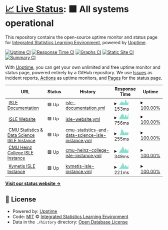 # [📈 Live Status](https://status.isledocs.com): <!--live status--> **🟩 All systems operational**

This repository contains the open-source uptime monitor and status page for [Integrated Statistics Learning Environment](http://stat.cmu.edu/isle/), powered by [Upptime](https://github.com/upptime/upptime).

[![Uptime CI](https://github.com/isle-project/status/workflows/Uptime%20CI/badge.svg)](https://github.com/isle-project/status/actions?query=workflow%3A%22Uptime+CI%22)
[![Response Time CI](https://github.com/isle-project/status/workflows/Response%20Time%20CI/badge.svg)](https://github.com/isle-project/status/actions?query=workflow%3A%22Response+Time+CI%22)
[![Graphs CI](https://github.com/isle-project/status/workflows/Graphs%20CI/badge.svg)](https://github.com/isle-project/status/actions?query=workflow%3A%22Graphs+CI%22)
[![Static Site CI](https://github.com/isle-project/status/workflows/Static%20Site%20CI/badge.svg)](https://github.com/isle-project/status/actions?query=workflow%3A%22Static+Site+CI%22)
[![Summary CI](https://github.com/isle-project/status/workflows/Summary%20CI/badge.svg)](https://github.com/isle-project/status/actions?query=workflow%3A%22Summary+CI%22)

With [Upptime](https://upptime.js.org), you can get your own unlimited and free uptime monitor and status page, powered entirely by a GitHub repository. We use [Issues](https://github.com/isle-project/status/issues) as incident reports, [Actions](https://github.com/isle-project/status/actions) as uptime monitors, and [Pages](https://demo.upptime.js.org) for the status page.

<!--start: status pages-->
<!-- This summary is generated by Upptime (https://github.com/upptime/upptime) -->
<!-- Do not edit this manually, your changes will be overwritten -->
<!-- prettier-ignore -->
| URL | Status | History | Response Time | Uptime |
| --- | ------ | ------- | ------------- | ------ |
| <img alt="" src="https://isledocs.com/img/favicon.png" height="13"> [ISLE Documentation](https://isledocs.com) | 🟩 Up | [isle-documentation.yml](https://github.com/isle-project/status/commits/HEAD/history/isle-documentation.yml) | <details><summary><img alt="Response time graph" src="./graphs/isle-documentation/response-time-week.png" height="20"> 153ms</summary><br><a href="https://status.isledocs.com/history/isle-documentation"><img alt="Response time 163" src="https://img.shields.io/endpoint?url=https%3A%2F%2Fraw.githubusercontent.com%2Fisle-project%2Fstatus%2FHEAD%2Fapi%2Fisle-documentation%2Fresponse-time.json"></a><br><a href="https://status.isledocs.com/history/isle-documentation"><img alt="24-hour response time 187" src="https://img.shields.io/endpoint?url=https%3A%2F%2Fraw.githubusercontent.com%2Fisle-project%2Fstatus%2FHEAD%2Fapi%2Fisle-documentation%2Fresponse-time-day.json"></a><br><a href="https://status.isledocs.com/history/isle-documentation"><img alt="7-day response time 153" src="https://img.shields.io/endpoint?url=https%3A%2F%2Fraw.githubusercontent.com%2Fisle-project%2Fstatus%2FHEAD%2Fapi%2Fisle-documentation%2Fresponse-time-week.json"></a><br><a href="https://status.isledocs.com/history/isle-documentation"><img alt="30-day response time 162" src="https://img.shields.io/endpoint?url=https%3A%2F%2Fraw.githubusercontent.com%2Fisle-project%2Fstatus%2FHEAD%2Fapi%2Fisle-documentation%2Fresponse-time-month.json"></a><br><a href="https://status.isledocs.com/history/isle-documentation"><img alt="1-year response time 163" src="https://img.shields.io/endpoint?url=https%3A%2F%2Fraw.githubusercontent.com%2Fisle-project%2Fstatus%2FHEAD%2Fapi%2Fisle-documentation%2Fresponse-time-year.json"></a></details> | <details><summary><a href="https://status.isledocs.com/history/isle-documentation">100.00%</a></summary><a href="https://status.isledocs.com/history/isle-documentation"><img alt="All-time uptime 99.98%" src="https://img.shields.io/endpoint?url=https%3A%2F%2Fraw.githubusercontent.com%2Fisle-project%2Fstatus%2FHEAD%2Fapi%2Fisle-documentation%2Fuptime.json"></a><br><a href="https://status.isledocs.com/history/isle-documentation"><img alt="24-hour uptime 100.00%" src="https://img.shields.io/endpoint?url=https%3A%2F%2Fraw.githubusercontent.com%2Fisle-project%2Fstatus%2FHEAD%2Fapi%2Fisle-documentation%2Fuptime-day.json"></a><br><a href="https://status.isledocs.com/history/isle-documentation"><img alt="7-day uptime 100.00%" src="https://img.shields.io/endpoint?url=https%3A%2F%2Fraw.githubusercontent.com%2Fisle-project%2Fstatus%2FHEAD%2Fapi%2Fisle-documentation%2Fuptime-week.json"></a><br><a href="https://status.isledocs.com/history/isle-documentation"><img alt="30-day uptime 100.00%" src="https://img.shields.io/endpoint?url=https%3A%2F%2Fraw.githubusercontent.com%2Fisle-project%2Fstatus%2FHEAD%2Fapi%2Fisle-documentation%2Fuptime-month.json"></a><br><a href="https://status.isledocs.com/history/isle-documentation"><img alt="1-year uptime 99.98%" src="https://img.shields.io/endpoint?url=https%3A%2F%2Fraw.githubusercontent.com%2Fisle-project%2Fstatus%2FHEAD%2Fapi%2Fisle-documentation%2Fuptime-year.json"></a></details>
| <img alt="" src="https://isledocs.com/img/favicon.png" height="13"> [ISLE Website](https://stat.cmu.edu/isle) | 🟩 Up | [isle-website.yml](https://github.com/isle-project/status/commits/HEAD/history/isle-website.yml) | <details><summary><img alt="Response time graph" src="./graphs/isle-website/response-time-week.png" height="20"> 756ms</summary><br><a href="https://status.isledocs.com/history/isle-website"><img alt="Response time 822" src="https://img.shields.io/endpoint?url=https%3A%2F%2Fraw.githubusercontent.com%2Fisle-project%2Fstatus%2FHEAD%2Fapi%2Fisle-website%2Fresponse-time.json"></a><br><a href="https://status.isledocs.com/history/isle-website"><img alt="24-hour response time 1200" src="https://img.shields.io/endpoint?url=https%3A%2F%2Fraw.githubusercontent.com%2Fisle-project%2Fstatus%2FHEAD%2Fapi%2Fisle-website%2Fresponse-time-day.json"></a><br><a href="https://status.isledocs.com/history/isle-website"><img alt="7-day response time 756" src="https://img.shields.io/endpoint?url=https%3A%2F%2Fraw.githubusercontent.com%2Fisle-project%2Fstatus%2FHEAD%2Fapi%2Fisle-website%2Fresponse-time-week.json"></a><br><a href="https://status.isledocs.com/history/isle-website"><img alt="30-day response time 880" src="https://img.shields.io/endpoint?url=https%3A%2F%2Fraw.githubusercontent.com%2Fisle-project%2Fstatus%2FHEAD%2Fapi%2Fisle-website%2Fresponse-time-month.json"></a><br><a href="https://status.isledocs.com/history/isle-website"><img alt="1-year response time 822" src="https://img.shields.io/endpoint?url=https%3A%2F%2Fraw.githubusercontent.com%2Fisle-project%2Fstatus%2FHEAD%2Fapi%2Fisle-website%2Fresponse-time-year.json"></a></details> | <details><summary><a href="https://status.isledocs.com/history/isle-website">100.00%</a></summary><a href="https://status.isledocs.com/history/isle-website"><img alt="All-time uptime 99.96%" src="https://img.shields.io/endpoint?url=https%3A%2F%2Fraw.githubusercontent.com%2Fisle-project%2Fstatus%2FHEAD%2Fapi%2Fisle-website%2Fuptime.json"></a><br><a href="https://status.isledocs.com/history/isle-website"><img alt="24-hour uptime 100.00%" src="https://img.shields.io/endpoint?url=https%3A%2F%2Fraw.githubusercontent.com%2Fisle-project%2Fstatus%2FHEAD%2Fapi%2Fisle-website%2Fuptime-day.json"></a><br><a href="https://status.isledocs.com/history/isle-website"><img alt="7-day uptime 100.00%" src="https://img.shields.io/endpoint?url=https%3A%2F%2Fraw.githubusercontent.com%2Fisle-project%2Fstatus%2FHEAD%2Fapi%2Fisle-website%2Fuptime-week.json"></a><br><a href="https://status.isledocs.com/history/isle-website"><img alt="30-day uptime 100.00%" src="https://img.shields.io/endpoint?url=https%3A%2F%2Fraw.githubusercontent.com%2Fisle-project%2Fstatus%2FHEAD%2Fapi%2Fisle-website%2Fuptime-month.json"></a><br><a href="https://status.isledocs.com/history/isle-website"><img alt="1-year uptime 99.96%" src="https://img.shields.io/endpoint?url=https%3A%2F%2Fraw.githubusercontent.com%2Fisle-project%2Fstatus%2FHEAD%2Fapi%2Fisle-website%2Fuptime-year.json"></a></details>
| <img alt="" src="https://www.stat.cmu.edu/favicon.ico" height="13"> [CMU Statistics & Data Science ISLE Instance](https://isle.stat.cmu.edu/ping) | 🟩 Up | [cmu-statistics-and-data-science-isle-instance.yml](https://github.com/isle-project/status/commits/HEAD/history/cmu-statistics-and-data-science-isle-instance.yml) | <details><summary><img alt="Response time graph" src="./graphs/cmu-statistics-and-data-science-isle-instance/response-time-week.png" height="20"> 255ms</summary><br><a href="https://status.isledocs.com/history/cmu-statistics-and-data-science-isle-instance"><img alt="Response time 287" src="https://img.shields.io/endpoint?url=https%3A%2F%2Fraw.githubusercontent.com%2Fisle-project%2Fstatus%2FHEAD%2Fapi%2Fcmu-statistics-and-data-science-isle-instance%2Fresponse-time.json"></a><br><a href="https://status.isledocs.com/history/cmu-statistics-and-data-science-isle-instance"><img alt="24-hour response time 246" src="https://img.shields.io/endpoint?url=https%3A%2F%2Fraw.githubusercontent.com%2Fisle-project%2Fstatus%2FHEAD%2Fapi%2Fcmu-statistics-and-data-science-isle-instance%2Fresponse-time-day.json"></a><br><a href="https://status.isledocs.com/history/cmu-statistics-and-data-science-isle-instance"><img alt="7-day response time 255" src="https://img.shields.io/endpoint?url=https%3A%2F%2Fraw.githubusercontent.com%2Fisle-project%2Fstatus%2FHEAD%2Fapi%2Fcmu-statistics-and-data-science-isle-instance%2Fresponse-time-week.json"></a><br><a href="https://status.isledocs.com/history/cmu-statistics-and-data-science-isle-instance"><img alt="30-day response time 316" src="https://img.shields.io/endpoint?url=https%3A%2F%2Fraw.githubusercontent.com%2Fisle-project%2Fstatus%2FHEAD%2Fapi%2Fcmu-statistics-and-data-science-isle-instance%2Fresponse-time-month.json"></a><br><a href="https://status.isledocs.com/history/cmu-statistics-and-data-science-isle-instance"><img alt="1-year response time 287" src="https://img.shields.io/endpoint?url=https%3A%2F%2Fraw.githubusercontent.com%2Fisle-project%2Fstatus%2FHEAD%2Fapi%2Fcmu-statistics-and-data-science-isle-instance%2Fresponse-time-year.json"></a></details> | <details><summary><a href="https://status.isledocs.com/history/cmu-statistics-and-data-science-isle-instance">100.00%</a></summary><a href="https://status.isledocs.com/history/cmu-statistics-and-data-science-isle-instance"><img alt="All-time uptime 99.99%" src="https://img.shields.io/endpoint?url=https%3A%2F%2Fraw.githubusercontent.com%2Fisle-project%2Fstatus%2FHEAD%2Fapi%2Fcmu-statistics-and-data-science-isle-instance%2Fuptime.json"></a><br><a href="https://status.isledocs.com/history/cmu-statistics-and-data-science-isle-instance"><img alt="24-hour uptime 100.00%" src="https://img.shields.io/endpoint?url=https%3A%2F%2Fraw.githubusercontent.com%2Fisle-project%2Fstatus%2FHEAD%2Fapi%2Fcmu-statistics-and-data-science-isle-instance%2Fuptime-day.json"></a><br><a href="https://status.isledocs.com/history/cmu-statistics-and-data-science-isle-instance"><img alt="7-day uptime 100.00%" src="https://img.shields.io/endpoint?url=https%3A%2F%2Fraw.githubusercontent.com%2Fisle-project%2Fstatus%2FHEAD%2Fapi%2Fcmu-statistics-and-data-science-isle-instance%2Fuptime-week.json"></a><br><a href="https://status.isledocs.com/history/cmu-statistics-and-data-science-isle-instance"><img alt="30-day uptime 100.00%" src="https://img.shields.io/endpoint?url=https%3A%2F%2Fraw.githubusercontent.com%2Fisle-project%2Fstatus%2FHEAD%2Fapi%2Fcmu-statistics-and-data-science-isle-instance%2Fuptime-month.json"></a><br><a href="https://status.isledocs.com/history/cmu-statistics-and-data-science-isle-instance"><img alt="1-year uptime 99.99%" src="https://img.shields.io/endpoint?url=https%3A%2F%2Fraw.githubusercontent.com%2Fisle-project%2Fstatus%2FHEAD%2Fapi%2Fcmu-statistics-and-data-science-isle-instance%2Fuptime-year.json"></a></details>
| <img alt="" src="https://www.heinz.cmu.edu/heinz-shared/_files/favicon.ico" height="13"> [CMU Heinz College ISLE Instance](https://isle.heinz.cmu.edu/ping) | 🟩 Up | [cmu-heinz-college-isle-instance.yml](https://github.com/isle-project/status/commits/HEAD/history/cmu-heinz-college-isle-instance.yml) | <details><summary><img alt="Response time graph" src="./graphs/cmu-heinz-college-isle-instance/response-time-week.png" height="20"> 349ms</summary><br><a href="https://status.isledocs.com/history/cmu-heinz-college-isle-instance"><img alt="Response time 467" src="https://img.shields.io/endpoint?url=https%3A%2F%2Fraw.githubusercontent.com%2Fisle-project%2Fstatus%2FHEAD%2Fapi%2Fcmu-heinz-college-isle-instance%2Fresponse-time.json"></a><br><a href="https://status.isledocs.com/history/cmu-heinz-college-isle-instance"><img alt="24-hour response time 391" src="https://img.shields.io/endpoint?url=https%3A%2F%2Fraw.githubusercontent.com%2Fisle-project%2Fstatus%2FHEAD%2Fapi%2Fcmu-heinz-college-isle-instance%2Fresponse-time-day.json"></a><br><a href="https://status.isledocs.com/history/cmu-heinz-college-isle-instance"><img alt="7-day response time 349" src="https://img.shields.io/endpoint?url=https%3A%2F%2Fraw.githubusercontent.com%2Fisle-project%2Fstatus%2FHEAD%2Fapi%2Fcmu-heinz-college-isle-instance%2Fresponse-time-week.json"></a><br><a href="https://status.isledocs.com/history/cmu-heinz-college-isle-instance"><img alt="30-day response time 539" src="https://img.shields.io/endpoint?url=https%3A%2F%2Fraw.githubusercontent.com%2Fisle-project%2Fstatus%2FHEAD%2Fapi%2Fcmu-heinz-college-isle-instance%2Fresponse-time-month.json"></a><br><a href="https://status.isledocs.com/history/cmu-heinz-college-isle-instance"><img alt="1-year response time 467" src="https://img.shields.io/endpoint?url=https%3A%2F%2Fraw.githubusercontent.com%2Fisle-project%2Fstatus%2FHEAD%2Fapi%2Fcmu-heinz-college-isle-instance%2Fresponse-time-year.json"></a></details> | <details><summary><a href="https://status.isledocs.com/history/cmu-heinz-college-isle-instance">100.00%</a></summary><a href="https://status.isledocs.com/history/cmu-heinz-college-isle-instance"><img alt="All-time uptime 100.00%" src="https://img.shields.io/endpoint?url=https%3A%2F%2Fraw.githubusercontent.com%2Fisle-project%2Fstatus%2FHEAD%2Fapi%2Fcmu-heinz-college-isle-instance%2Fuptime.json"></a><br><a href="https://status.isledocs.com/history/cmu-heinz-college-isle-instance"><img alt="24-hour uptime 100.00%" src="https://img.shields.io/endpoint?url=https%3A%2F%2Fraw.githubusercontent.com%2Fisle-project%2Fstatus%2FHEAD%2Fapi%2Fcmu-heinz-college-isle-instance%2Fuptime-day.json"></a><br><a href="https://status.isledocs.com/history/cmu-heinz-college-isle-instance"><img alt="7-day uptime 100.00%" src="https://img.shields.io/endpoint?url=https%3A%2F%2Fraw.githubusercontent.com%2Fisle-project%2Fstatus%2FHEAD%2Fapi%2Fcmu-heinz-college-isle-instance%2Fuptime-week.json"></a><br><a href="https://status.isledocs.com/history/cmu-heinz-college-isle-instance"><img alt="30-day uptime 100.00%" src="https://img.shields.io/endpoint?url=https%3A%2F%2Fraw.githubusercontent.com%2Fisle-project%2Fstatus%2FHEAD%2Fapi%2Fcmu-heinz-college-isle-instance%2Fuptime-month.json"></a><br><a href="https://status.isledocs.com/history/cmu-heinz-college-isle-instance"><img alt="1-year uptime 100.00%" src="https://img.shields.io/endpoint?url=https%3A%2F%2Fraw.githubusercontent.com%2Fisle-project%2Fstatus%2FHEAD%2Fapi%2Fcmu-heinz-college-isle-instance%2Fuptime-year.json"></a></details>
| <img alt="" src="https://kymetis.com/favicon.png" height="13"> [Kymetis ISLE Instance](https://isle.kymetis.com/ping) | 🟩 Up | [kymetis-isle-instance.yml](https://github.com/isle-project/status/commits/HEAD/history/kymetis-isle-instance.yml) | <details><summary><img alt="Response time graph" src="./graphs/kymetis-isle-instance/response-time-week.png" height="20"> 221ms</summary><br><a href="https://status.isledocs.com/history/kymetis-isle-instance"><img alt="Response time 269" src="https://img.shields.io/endpoint?url=https%3A%2F%2Fraw.githubusercontent.com%2Fisle-project%2Fstatus%2FHEAD%2Fapi%2Fkymetis-isle-instance%2Fresponse-time.json"></a><br><a href="https://status.isledocs.com/history/kymetis-isle-instance"><img alt="24-hour response time 265" src="https://img.shields.io/endpoint?url=https%3A%2F%2Fraw.githubusercontent.com%2Fisle-project%2Fstatus%2FHEAD%2Fapi%2Fkymetis-isle-instance%2Fresponse-time-day.json"></a><br><a href="https://status.isledocs.com/history/kymetis-isle-instance"><img alt="7-day response time 221" src="https://img.shields.io/endpoint?url=https%3A%2F%2Fraw.githubusercontent.com%2Fisle-project%2Fstatus%2FHEAD%2Fapi%2Fkymetis-isle-instance%2Fresponse-time-week.json"></a><br><a href="https://status.isledocs.com/history/kymetis-isle-instance"><img alt="30-day response time 273" src="https://img.shields.io/endpoint?url=https%3A%2F%2Fraw.githubusercontent.com%2Fisle-project%2Fstatus%2FHEAD%2Fapi%2Fkymetis-isle-instance%2Fresponse-time-month.json"></a><br><a href="https://status.isledocs.com/history/kymetis-isle-instance"><img alt="1-year response time 269" src="https://img.shields.io/endpoint?url=https%3A%2F%2Fraw.githubusercontent.com%2Fisle-project%2Fstatus%2FHEAD%2Fapi%2Fkymetis-isle-instance%2Fresponse-time-year.json"></a></details> | <details><summary><a href="https://status.isledocs.com/history/kymetis-isle-instance">100.00%</a></summary><a href="https://status.isledocs.com/history/kymetis-isle-instance"><img alt="All-time uptime 100.00%" src="https://img.shields.io/endpoint?url=https%3A%2F%2Fraw.githubusercontent.com%2Fisle-project%2Fstatus%2FHEAD%2Fapi%2Fkymetis-isle-instance%2Fuptime.json"></a><br><a href="https://status.isledocs.com/history/kymetis-isle-instance"><img alt="24-hour uptime 100.00%" src="https://img.shields.io/endpoint?url=https%3A%2F%2Fraw.githubusercontent.com%2Fisle-project%2Fstatus%2FHEAD%2Fapi%2Fkymetis-isle-instance%2Fuptime-day.json"></a><br><a href="https://status.isledocs.com/history/kymetis-isle-instance"><img alt="7-day uptime 100.00%" src="https://img.shields.io/endpoint?url=https%3A%2F%2Fraw.githubusercontent.com%2Fisle-project%2Fstatus%2FHEAD%2Fapi%2Fkymetis-isle-instance%2Fuptime-week.json"></a><br><a href="https://status.isledocs.com/history/kymetis-isle-instance"><img alt="30-day uptime 100.00%" src="https://img.shields.io/endpoint?url=https%3A%2F%2Fraw.githubusercontent.com%2Fisle-project%2Fstatus%2FHEAD%2Fapi%2Fkymetis-isle-instance%2Fuptime-month.json"></a><br><a href="https://status.isledocs.com/history/kymetis-isle-instance"><img alt="1-year uptime 100.00%" src="https://img.shields.io/endpoint?url=https%3A%2F%2Fraw.githubusercontent.com%2Fisle-project%2Fstatus%2FHEAD%2Fapi%2Fkymetis-isle-instance%2Fuptime-year.json"></a></details>

<!--end: status pages-->

[**Visit our status website →**](https://status.isledocs.com)

## 📄 License

- Powered by: [Upptime](https://github.com/upptime/upptime)
- Code: [MIT](./LICENSE) © [Integrated Statistics Learning Environment](http://stat.cmu.edu/isle/)
- Data in the `./history` directory: [Open Database License](https://opendatacommons.org/licenses/odbl/1-0/)
